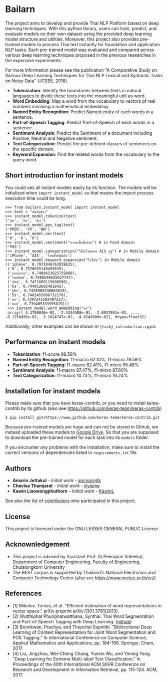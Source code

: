 # Bailarn

The project aims to develop and provide Thai NLP Platform based on deep learning techniques. With this python library, users can train, predict, and evaluate models on their own dataset using the provided deep learning model structure and utilities. Moreover, this project also provides pre-trained models to process Thai text instantly for foundation and application NLP tasks. Each pre-trained model was evaluated and compared across various deep learning techniques proposed in the previous researches in the expensive experiments.

For more information please see the publication "A Comparative Study on Various Deep Learning Techniques for Thai NLP Lexical and Syntactic Tasks on Noisy Data" (JCSSE, 2018).

- **Tokenization**: Identify the boundaries between texts in natural languages to divide these texts into the meaningful unit as word.
- **Word Embedding**: Map a word from the vocabulary to vectors pf real numbers involving a mathematical embedding.
- **Named Entity Recognition**: Predict Named entity of each words in a sentence.
- **Part-of-Speech Tagging**: Predict Part-of-Speech of each words in a sentence.
- **Sentiment Analysis**: Predict the Sentiment of a document including Positive, Neutral and Negative sentiment.
- **Text Categorization**: Predict the pre-defined classes of sentences on the specific domain.
- **Keyword Expansion**: Find the related words from the vocabulary to the query word.

## Short introduction for instant models

You could ues all instant models easily by its function. The models will be initialized when `import instant_model` so that means the import process execution time could be long.

```
>>> from bailarn.instant_model import instant_model
>>> text = "ฉันกินข้าว"
>>> instant_model.tokenize(text)
['ฉัน', 'กิน', 'ข้าว']
>>> instant_model.pos_tag(text)
['PPER', 'VV', 'NN']
>>> instant_model.ner(text)
['O', 'O', 'O']
>>> instant_model.sentiment("อาหารมื้อนี้อร่อย") # in Food domain
['POS']
>>> instant_model.categorzation("ใช้ไอโฟนของ AIS อยู่") # in Mobile domain
['iPhone', 'AIS', 'โทรศัพท์มือถือ']
>>> instant_model.keyword_expansion("ไอโฟน") in Mobile domain
[('iphone', 0.7972946763038635),
 ('6', 0.7576655149459839),
 ('แอนดรอย', 0.7489653825759888),
 ('โทรศัพท์', 0.7486546635627747),
 ('ios', 0.7471609115600586),
 ('6s', 0.744852602481842),
 ('รู้สึก', 0.7426965236663818),
 ('5s', 0.7402455806732178),
 ('ตก', 0.7397241592407227),
 ('ชอบ', 0.7394053339958191)]
 >>> instant_model.word_embedding("คำ")
 array([ 4.3708846e-02, -2.4344508e-01, -2.0937651e-01, ..., -8.1250496e-02,  3.1024747e-02,  4.8249800e-02], dtype=float32)
```

Additionally, other examples can be shown in `{task}_introduction.ipynb`

## Performance on instant models

- **Tokenization**: f1-score 98.58%
- **Named Entity Recognition**: f1-macro 62.10%, f1-micro 79.59%
- **Part-of-Speech Tagging**: f1-macro 82.41%, f1-micro 95.48%
- **Sentiment Analysis**: f1-macro 87.47%, f1-micro 87.60%
- **Text Categorization**: f1-macro 10.73%, f1-micro 16.24%

## Installation for instant models

Please make sure that you have keras-contrib, or you need to install keras-contrib by its github (also see https://github.com/keras-team/keras-contrib)

```
$ pip install git+https://www.github.com/keras-team/keras-contrib.git
```

Because pre-trained models are huge and can not be stored in Github, we instead uploaded these models to [Google Drive](https://drive.google.com/drive/folders/1duq9zw2jjNR1T39PZ4mOnq8wc-BPW_jC?usp=sharing). So that you are supposed to download the pre-trained model for each task into its `models` folder.

If you encounter any problems with the installation, make sure to install the correct versions of dependencies listed in `requirements.txt` file.

## Authors

- **Amarin Jettakul** - _Initial work_ - [ammarinjtk](https://github.com/ammarinjtk)
- **Chavisa Thamjarat** - _Initial work_ - [jijyisme](https://github.com/jijyisme)
- **Kawin Liaowongphuthorn** - _Initial work_ - [KawinL](https://github.com/KawinL)

See also the list of [contributors](https://github.com/KawinL/Thai_NLP_platform/graphs/contributors) who participated in this project.

## License

This project is licensed under the GNU LESSER GENERAL PUBLIC License

## Acknownledgement

- This project is advised by Assistant Prof. Dr.Peerapon Vateekul, Department of Computer Engineering, Faculty of Engineering, Chulalongkorn University
- The BEST corpus is supported by Thailand's National Electronics and Computer Technology Center (also see https://www.nectec.or.th/en/)

## References

- [1] Mikolov, Tomas, et al. "Efficient estimation of word representations in vector space." arXiv preprint arXiv:1301.3781(2013).
- [2] Wutthiphat Phuriphatwatthana, Synthai: Thai Word Segmentation and Part-of-Speech Tagging with Deep Learning. ([github](https://github.com/KenjiroAI/SynThai))
- [3] Boonkwan, Prachya, and Thepchai Supnithi. "Bidirectional Deep Learning of Context Representation for Joint Word Segmentation and POS Tagging." In International Conference on Computer Science, Applied Mathematics and Applications, pp. 184-196. Springer, Cham, 2017.
- [4] Liu, Jingzhou, Wei-Cheng Chang, Yuexin Wu, and Yiming Yang. "Deep Learning for Extreme Multi-label Text Classification." In Proceedings of the 40th International ACM SIGIR Conference on Research and Development in Information Retrieval, pp. 115-124. ACM, 2017.
